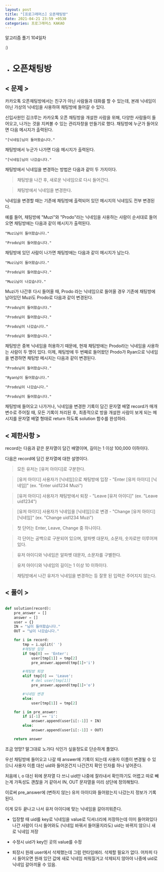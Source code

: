 ```yaml
---
layout: post
title: "[프로그래머스] 오픈채팅방"
date: 2021-04-21 23:59 +0530
categories: 프로그래머스 KAKAO
---
```


알고리즘 풀기 104일차

:)

- # 오픈채팅방

>

## < 문제 >

카카오톡 오픈채팅방에서는 친구가 아닌 사람들과 대화를 할 수 있는데, 본래 닉네임이 아닌 가상의 닉네임을 사용하여 채팅방에 들어갈 수 있다.

신입사원인 김크루는 카카오톡 오픈 채팅방을 개설한 사람을 위해, 다양한 사람들이 들어오고, 나가는 것을 지켜볼 수 있는 관리자창을 만들기로 했다. 채팅방에 누군가 들어오면 다음 메시지가 출력된다.

    "[닉네임]님이 들어왔습니다."

채팅방에서 누군가 나가면 다음 메시지가 출력된다.

    "[닉네임]님이 나갔습니다."

채팅방에서 닉네임을 변경하는 방법은 다음과 같이 두 가지이다.

> 채팅방을 나간 후, 새로운 닉네임으로 다시 들어간다.

> 채팅방에서 닉네임을 변경한다.

닉네임을 변경할 때는 기존에 채팅방에 출력되어 있던 메시지의 닉네임도 전부 변경된다.

예를 들어, 채팅방에 "Muzi"와 "Prodo"라는 닉네임을 사용하는 사람이 순서대로 들어오면 채팅방에는 다음과 같이 메시지가 출력된다.

    "Muzi님이 들어왔습니다."

    "Prodo님이 들어왔습니다."

채팅방에 있던 사람이 나가면 채팅방에는 다음과 같이 메시지가 남는다.

    "Muzi님이 들어왔습니다."

    "Prodo님이 들어왔습니다."

    "Muzi님이 나갔습니다."

Muzi가 나간후 다시 들어올 때, Prodo 라는 닉네임으로 들어올 경우 기존에 채팅방에 남아있던 Muzi도 Prodo로 다음과 같이 변경된다.

    "Prodo님이 들어왔습니다."

    "Prodo님이 들어왔습니다."

    "Prodo님이 나갔습니다."

    "Prodo님이 들어왔습니다."

채팅방은 중복 닉네임을 허용하기 때문에, 현재 채팅방에는 Prodo라는 닉네임을 사용하는 사람이 두 명이 있다. 이제, 채팅방에 두 번째로 들어왔던 Prodo가 Ryan으로 닉네임을 변경하면 채팅방 메시지는 다음과 같이 변경된다.

    "Prodo님이 들어왔습니다."

    "Ryan님이 들어왔습니다."

    "Prodo님이 나갔습니다."

    "Prodo님이 들어왔습니다."

채팅방에 들어오고 나가거나, 닉네임을 변경한 기록이 담긴 문자열 배열 record가 매개변수로 주어질 때, 모든 기록이 처리된 후, 최종적으로 방을 개설한 사람이 보게 되는 메시지를 문자열 배열 형태로 return 하도록 solution 함수를 완성하라.

## < 제한사항 >

record는 다음과 같은 문자열이 담긴 배열이며, 길이는 1 이상 100,000 이하이다.

다음은 record에 담긴 문자열에 대한 설명이다.

> 모든 유저는 [유저 아이디]로 구분한다.

> [유저 아이디] 사용자가 [닉네임]으로 채팅방에 입장 - "Enter [유저 아이디] [닉네임]" (ex. "Enter uid1234 Muzi")

> [유저 아이디] 사용자가 채팅방에서 퇴장 - "Leave [유저 아이디]" (ex. "Leave uid1234")

> [유저 아이디] 사용자가 닉네임을 [닉네임]으로 변경 - "Change [유저 아이디] [닉네임]" (ex. "Change uid1234 Muzi")

> 첫 단어는 Enter, Leave, Change 중 하나이다.

> 각 단어는 공백으로 구분되어 있으며, 알파벳 대문자, 소문자, 숫자로만 이루어져있다.

> 유저 아이디와 닉네임은 알파벳 대문자, 소문자를 구별한다.

> 유저 아이디와 닉네임의 길이는 1 이상 10 이하이다.

> 채팅방에서 나간 유저가 닉네임을 변경하는 등 잘못 된 입력은 주어지지 않는다.

## < 풀이 >

```python

def solution(record):
    pre_answer = []
    answer = []
    user = {}
    IN = "님이 들어왔습니다."
    OUT = "님이 나갔습니다."

    for i in record:
        tmp = i.split(' ')
        #채팅방 입장
        if tmp[0] == 'Enter':
            user[tmp[1]] = tmp[2]
            pre_answer.append(tmp[1]+'i')

        #채팅방 퇴장
        elif tmp[0] == 'Leave':
            # del user[tmp[1]]
            pre_answer.append(tmp[1]+'o')

        #닉네임 변경
        else:
            user[tmp[1]] = tmp[2]

    for i in pre_answer:
        if i[-1] == 'i':
            answer.append(user[i[:-1]] + IN)
        else:
            answer.append(user[i[:-1]] + OUT)

    return answer

```

조금 엉망? 말그대로 노가다 식인가 싶을정도로 단순하게 풀었다.

우선 채팅방에 들어오고 나갈 때 answer에 기록이 되는데 사용자 이름이 변경될 수 있으니 사용자 이름 대신 uid와 들어온건지 나간건지 확인 인자를 하나 넣어준다.

처음에 i, o 대신 뒤에 문자열 다 쓰니 uid만 나중에 잘라내서 확인하기도 어렵고 따로 빼는게 가독성도 괜찮을 거 같아서 IN, OUT 문자열을 미리 상단에 정의해뒀다.

이로써 pre_answer에 (변하지 않는) 유저 아이디와 들어왔는지 나갔는지 정보가 기록된다.

이게 모두 끝나고 나서 유저 아이디에 맞는 닉네임을 갈아끼워준다.

- 입장할 때 uid를 key로 닉네임을 value로 딕셔너리에 저장하는데 이미 들어와있다 나간 사람이 다시 들어와도 (닉네임 바꿔서 들어올지라도) uid는 바뀌지 않으니 새로 닉네임 저장

- 수정시 uid가 key인 곳의 value를 수정

- 퇴장시 원래 user에서 삭제했는데 그럼 런타임에러. 삭제할 필요가 없다. 어차피 다시 들어오면 원래 있던 값에 새로 닉네임 씌워질거고 삭제되지 않아야 나중에 uid로 닉네임 갈아끼울 수 있음.
